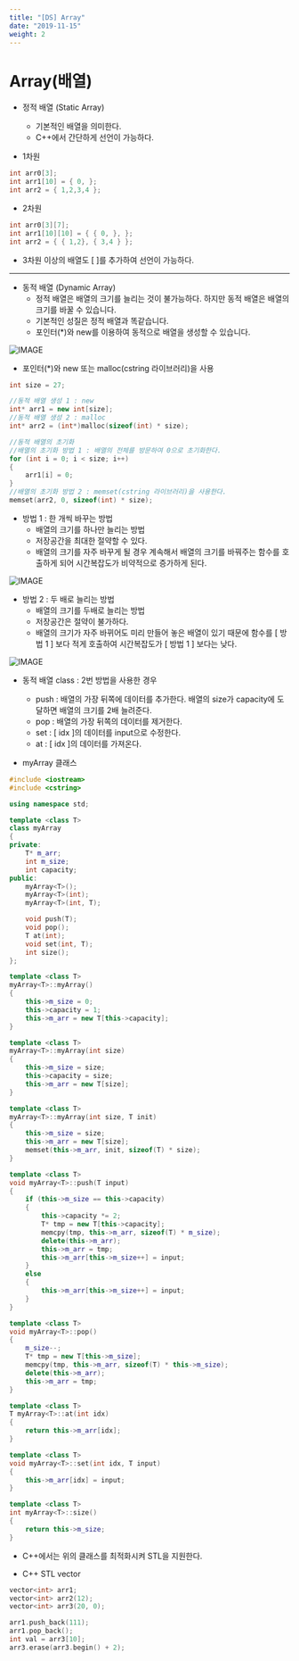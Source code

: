 ```yaml
---
title: "[DS] Array"
date: "2019-11-15"
weight: 2
---
```


# Array(배열)
- 정적 배열 (Static Array)
	- 기본적인 배열을 의미한다.
	- C++에서 간단하게 선언이 가능하다.
	
- 1차원
```cpp
int arr0[3];
int arr1[10] = { 0, };
int arr2 = { 1,2,3,4 };
```
- 2차원
```cpp
int arr0[3][7];
int arr1[10][10] = { { 0, }, };
int arr2 = { { 1,2}, { 3,4 } };
```
- 3차원 이상의 배열도 \[ \]를 추가하여 선언이 가능하다.

---

- 동적 배열 (Dynamic Array)
	- 정적 배열은 배열의 크기를 늘리는 것이 불가능하다. 하지만 동적 배열은 배열의 크기를 바꿀 수 있습니다.
	- 기본적인 성질은 정적 배열과 똑같습니다.
	- 포인터(*)와 new를 이용하여 동적으로 배열을 생성할 수 있습니다.
	
![IMAGE](/images/array11.png)
	
- 포인터(*)와 new 또는 malloc(cstring 라이브러리)을 사용
```cpp
int size = 27;

//동적 배열 생성 1 : new
int* arr1 = new int[size];
//동적 배열 생성 2 : malloc
int* arr2 = (int*)malloc(sizeof(int) * size);

//동적 배열의 초기화
//배열의 초기화 방법 1 : 배열의 전체를 방문하여 0으로 초기화한다.
for (int i = 0; i < size; i++)
{
	arr1[i] = 0;
}
//배열의 초기화 방법 2 : memset(cstring 라이브러리)을 사용한다.
memset(arr2, 0, sizeof(int) * size);
```

	
- 방법 1 : 한 개씩 바꾸는 방법
	- 배열의 크기를 하나만 늘리는 방법
	- 저장공간을 최대한 절약할 수 있다.
	- 배열의 크기를 자주 바꾸게 될 경우 계속해서 배열의 크기를 바꿔주는 함수를 호출하게 되어 시간복잡도가 비약적으로 증가하게 된다.

![IMAGE](/images/array22.png)

- 방법 2 : 두 배로 늘리는 방법
	- 배열의 크기를 두배로 늘리는 방법
	- 저장공간은 절약이 불가하다.
	- 배열의 크기가 자주 바뀌어도 미리 만들어 놓은 배열이 있기 때문에 함수를 [ 방법 1 ] 보다 적게 호출하여 시간복잡도가 [ 방법 1 ] 보다는 낮다.

![IMAGE](/images/array33.png)
	
- 동적 배열 class : 2번 방법을 사용한 경우
	- push : 배열의 가장 뒤쪽에 데이터를 추가한다. 배열의 size가 capacity에 도달하면 배열의 크기를 2배 늘려준다.
	- pop : 배열의 가장 뒤쪽의 데이터를 제거한다.
	- set : [ idx ]의 데이터를 input으로 수정한다.
	- at : [ idx ]의 데이터를 가져온다.

- myArray 클래스
```cpp
#include <iostream>
#include <cstring>

using namespace std;

template <class T>
class myArray
{
private:
	T* m_arr;
	int m_size;
	int capacity;
public:
	myArray<T>();
	myArray<T>(int);
	myArray<T>(int, T);

	void push(T);
	void pop();
	T at(int);
	void set(int, T);
	int size();
};

template <class T>
myArray<T>::myArray()
{
	this->m_size = 0;
	this->capacity = 1;
	this->m_arr = new T[this->capacity];
}

template <class T>
myArray<T>::myArray(int size)
{
	this->m_size = size;
	this->capacity = size;
	this->m_arr = new T[size];
}

template <class T>
myArray<T>::myArray(int size, T init)
{
	this->m_size = size;
	this->m_arr = new T[size];
	memset(this->m_arr, init, sizeof(T) * size);
}

template <class T>
void myArray<T>::push(T input)
{
	if (this->m_size == this->capacity)
	{
		this->capacity *= 2;
		T* tmp = new T[this->capacity];
		memcpy(tmp, this->m_arr, sizeof(T) * m_size);
		delete(this->m_arr);
		this->m_arr = tmp;
		this->m_arr[this->m_size++] = input;
	}
	else
	{
		this->m_arr[this->m_size++] = input;
	}
}

template <class T>
void myArray<T>::pop()
{
	m_size--;
	T* tmp = new T[this->m_size];
	memcpy(tmp, this->m_arr, sizeof(T) * this->m_size);
	delete(this->m_arr);
	this->m_arr = tmp;
}

template <class T>
T myArray<T>::at(int idx)
{
	return this->m_arr[idx];
}

template <class T>
void myArray<T>::set(int idx, T input)
{
	this->m_arr[idx] = input;
}

template <class T>
int myArray<T>::size()
{
	return this->m_size;
}
```
	
- C++에서는 위의 클래스를 최적화시켜 STL을 지원한다.

- C++ STL vector
```cpp
vector<int> arr1;
vector<int> arr2(12);
vector<int> arr3(20, 0);

arr1.push_back(111);
arr1.pop_back();
int val = arr3[10];
arr3.erase(arr3.begin() + 2);
```
